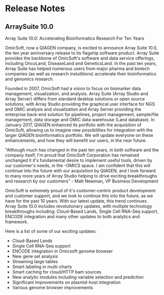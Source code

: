 # Release Notes

## ArraySuite 10.0

Array Suite 10.0: Accelerating Bioinformatics Research For Ten Years

OmicSoft, now a QIAGEN company, is excited to announce Array Suite 10.0, the ten year anniversary release to its flagship software product. Array Suite provides the backbone of OmicSoft's software and data service offerings, including OncoLand, DiseaseLand and GeneticsLand. In the past ten years, Array Suite has helped numerous users from major pharma and biotech companies (as well as research instutitions) accelerate their bioinformatics and genomics research.

Founded in 2007, OmicSoft had a vision to focus on biomarker data management, visualization, and analysis. Array Suite (Array Studio and Array Server) differs from standard desktop solutions or open source solutions, with Array Studio providing the graphical user interface for NGS and OMIC analysis and visualization and Array Server providing the enterprise back-end solution for pipelines, project management, sample/file management, data storage and OMIC data warehouse (Land database).  In January 2017, QIAGEN enhanced its portfolio with the acquisition of OmicSoft, allowing us to imagine new possibilities for integration with the larger QIAGEN bioinformatics portfolio.  We will update everyone on these enhancements, and how they will benefit our users, in the near future.

"Although much has changed in the past ten years, in both software and the company itself, I'm proud that OmicSoft Corporation has remained unchanged it it's fundamental desire to implement useful tools, driven by our customer's needs, in the -OMICS space.  I am confident that this will continue into the future with our acquisition by QIAGEN, and I look forward to many more years of Array Studio helping to drive exciting breakthroughs and research by our customers" - Matt Newman, VP Business Development

OmicSoft is extremely proud of it's customer-centric product development and customer support, and we look to continue this into the future, as we have for the past 10 years.  With our latest update, this trend continues. Array Suite 10.0 includes revolutionary updates, with multiple technology breakthroughs including: Cloud-Based Lands, Single Cell RNA-Seq support, ENCODE integration and many other updates to both analytics and framework.

Here is a list of some of our exciting updates:

* Cloud-Based Lands  
* Single Cell RNA-Seq support  
* ENCODE integration in Omicsoft genome browser  
* New gene set analysis
* Streaming large tables  
* Smart labeling in multi-charts
* Smart caching for cloud/HTTP bam sources
* New analytic modules including variable selection and prediction  
* Significant improvements on plasmid-host integration 
* Various genome browser improvements
	